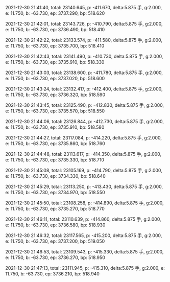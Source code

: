 2021-12-30 21:41:40, total: 23140.645, p: -411.670, delta:5.875 手, g:2.000, e: 11.750, b: -63.730, ep: 3737.290, bp: 518.620

2021-12-30 21:42:01, total: 23143.726, p: -410.790, delta:5.875 手, g:2.000, e: 11.750, b: -63.730, ep: 3736.490, bp: 518.410

2021-12-30 21:42:22, total: 23133.574, p: -411.580, delta:5.875 手, g:2.000, e: 11.750, b: -63.730, ep: 3735.700, bp: 518.410

2021-12-30 21:42:43, total: 23141.490, p: -410.730, delta:5.875 手, g:2.000, e: 11.750, b: -63.730, ep: 3735.910, bp: 518.330

2021-12-30 21:43:03, total: 23138.600, p: -411.780, delta:5.875 手, g:2.000, e: 11.750, b: -63.730, ep: 3737.020, bp: 518.600

2021-12-30 21:43:24, total: 23132.417, p: -412.400, delta:5.875 手, g:2.000, e: 11.750, b: -63.730, ep: 3736.320, bp: 518.590

2021-12-30 21:43:45, total: 23125.490, p: -412.830, delta:5.875 手, g:2.000, e: 11.750, b: -63.730, ep: 3735.570, bp: 518.550

2021-12-30 21:44:06, total: 23126.844, p: -412.730, delta:5.875 手, g:2.000, e: 11.750, b: -63.730, ep: 3735.910, bp: 518.580

2021-12-30 21:44:27, total: 23117.084, p: -414.220, delta:5.875 手, g:2.000, e: 11.750, b: -63.730, ep: 3735.860, bp: 518.760

2021-12-30 21:44:48, total: 23113.617, p: -414.350, delta:5.875 手, g:2.000, e: 11.750, b: -63.730, ep: 3735.330, bp: 518.710

2021-12-30 21:45:08, total: 23105.169, p: -414.790, delta:5.875 手, g:2.000, e: 11.750, b: -63.730, ep: 3734.330, bp: 518.640

2021-12-30 21:45:29, total: 23113.250, p: -413.430, delta:5.875 手, g:2.000, e: 11.750, b: -63.730, ep: 3734.970, bp: 518.550

2021-12-30 21:45:50, total: 23108.258, p: -414.890, delta:5.875 手, g:2.000, e: 11.750, b: -63.730, ep: 3735.270, bp: 518.770

2021-12-30 21:46:11, total: 23110.639, p: -414.860, delta:5.875 手, g:2.000, e: 11.750, b: -63.730, ep: 3736.580, bp: 518.930

2021-12-30 21:46:32, total: 23117.565, p: -415.200, delta:5.875 手, g:2.000, e: 11.750, b: -63.730, ep: 3737.200, bp: 519.050

2021-12-30 21:46:53, total: 23109.543, p: -415.330, delta:5.875 手, g:2.000, e: 11.750, b: -63.730, ep: 3736.270, bp: 518.950

2021-12-30 21:47:13, total: 23111.945, p: -415.310, delta:5.875 手, g:2.000, e: 11.750, b: -63.730, ep: 3736.210, bp: 518.940